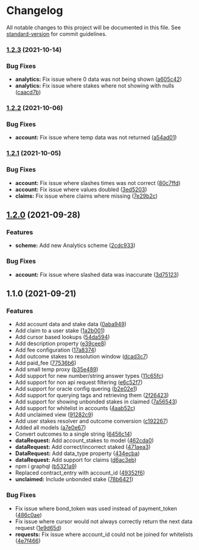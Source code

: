 # Changelog

All notable changes to this project will be documented in this file. See [standard-version](https://github.com/conventional-changelog/standard-version) for commit guidelines.

### [1.2.3](https://github.com/fluxprotocol/oracle-exporer-api/compare/v1.2.2...v1.2.3) (2021-10-14)


### Bug Fixes

* **analytics:** Fix issue where 0 data was not being shown ([a605c42](https://github.com/fluxprotocol/oracle-exporer-api/commit/a605c4266d5f1a20b0c049989ebc41ad05340560))
* **analytics:** Fix issue where stakes where not showing with nulls ([caacd7b](https://github.com/fluxprotocol/oracle-exporer-api/commit/caacd7b1c5f5e8feb3ac058e9ab949df9a6f887c))

### [1.2.2](https://github.com/fluxprotocol/oracle-exporer-api/compare/v1.2.1...v1.2.2) (2021-10-06)


### Bug Fixes

* **account:** Fix issue where temp data was not returned ([a54ad01](https://github.com/fluxprotocol/oracle-exporer-api/commit/a54ad013419b6360a399b2d02f62ac301318bff4))

### [1.2.1](https://github.com/fluxprotocol/oracle-exporer-api/compare/v1.2.0...v1.2.1) (2021-10-05)


### Bug Fixes

* **account:** Fix issue where slashes times was not correct ([80c7ffd](https://github.com/fluxprotocol/oracle-exporer-api/commit/80c7ffd519e9b228f695b69fe07fe347b698cabc))
* **account:** Fix issue where values doubled ([3ed5203](https://github.com/fluxprotocol/oracle-exporer-api/commit/3ed5203ab1721e68c256d5cde1229b0955855642))
* **claims:** Fix issue where claims where missing ([7e29b2c](https://github.com/fluxprotocol/oracle-exporer-api/commit/7e29b2c7486b0affa432702d22d2069deffa8a26))

## [1.2.0](https://github.com/fluxprotocol/oracle-exporer-api/compare/v1.1.0...v1.2.0) (2021-09-28)


### Features

* **scheme:** Add new Analytics scheme ([2cdc933](https://github.com/fluxprotocol/oracle-exporer-api/commit/2cdc933b6e51f5d941f403571f109ed9de38e4f2))


### Bug Fixes

* **account:** Fix issue where slashed data was inaccurate ([3d75123](https://github.com/fluxprotocol/oracle-exporer-api/commit/3d75123b893182e7d2c22d308c191412fcd5156e))

## 1.1.0 (2021-09-21)


### Features

* Add account data and stake data ([0aba949](https://github.com/fluxprotocol/oracle-exporer-api/commit/0aba949292b4f45e9b7cff25329d249863204196))
* Add claim to a user stake ([1a2b001](https://github.com/fluxprotocol/oracle-exporer-api/commit/1a2b0017d21326f1619144750aadfa87baebae03))
* Add cursor based lookups ([54da594](https://github.com/fluxprotocol/oracle-exporer-api/commit/54da5948075f5ba4cc794cd8ae741042a7880448))
* Add description property ([e39cee8](https://github.com/fluxprotocol/oracle-exporer-api/commit/e39cee8c93f389b3fc783e79edc9150f0d90cd75))
* Add fee configuration ([17a8374](https://github.com/fluxprotocol/oracle-exporer-api/commit/17a8374d3b82074122f3fe85c7cf7c0c8385d4f8))
* Add outcome stakes to resolution window ([dcad3c7](https://github.com/fluxprotocol/oracle-exporer-api/commit/dcad3c7f7de9d32d95bebf52b60d6223434572fc))
* Add paid_fee ([77536b6](https://github.com/fluxprotocol/oracle-exporer-api/commit/77536b6a87bfa012ca97ee3fd44bf7ae9ff0ba76))
* Add small temp proxy ([b35e489](https://github.com/fluxprotocol/oracle-exporer-api/commit/b35e4898a12b90f063d7a310fd58ef9d38f8d9ba))
* Add support for new number/string answer types ([11c65fc](https://github.com/fluxprotocol/oracle-exporer-api/commit/11c65fcbdd8efaa91f5e9e12308cc7005280112f))
* Add support for non api request filtering ([e6c52f7](https://github.com/fluxprotocol/oracle-exporer-api/commit/e6c52f7f5e5aa08f2128211c916d4d65f23bd489))
* Add support for oracle config quering ([b2e02e1](https://github.com/fluxprotocol/oracle-exporer-api/commit/b2e02e1e5f59c8de78d54df7b67738895119e09a))
* Add support for querying tags and retrieving them ([2f26423](https://github.com/fluxprotocol/oracle-exporer-api/commit/2f264232d0e18914e916c4dfa45222fcc6445e38))
* Add support for showing unbonded stakes in claimed ([7a56543](https://github.com/fluxprotocol/oracle-exporer-api/commit/7a56543e7ae46eb2ee00434d6ddbd9ca8904f0f4))
* Add support for whitelist in accounts ([4aab52c](https://github.com/fluxprotocol/oracle-exporer-api/commit/4aab52c2ea6aed60d2c846930879dcf31737766c))
* Add unclaimed view ([91282c9](https://github.com/fluxprotocol/oracle-exporer-api/commit/91282c981f187c31d88048ce0b595efa57116173))
* Add user stakes resolver and outcome conversion ([c192267](https://github.com/fluxprotocol/oracle-exporer-api/commit/c192267806eb63f7df4f3c2111ad675ab4e20658))
* Added all models ([a7e0e67](https://github.com/fluxprotocol/oracle-exporer-api/commit/a7e0e673db1050ad6a35a819d3334d2fd4a0e2bc))
* Convert outcomes to a single string ([6456c14](https://github.com/fluxprotocol/oracle-exporer-api/commit/6456c14dcee6c58a75e0d28d700d6c659dbf9b95))
* **dataRequest:** Add account_stakes to model ([462cda0](https://github.com/fluxprotocol/oracle-exporer-api/commit/462cda08770c1f85b4ff8bbe96d854f04c886faf))
* **dataRequest:** Add correct/incorrect staked ([471aea3](https://github.com/fluxprotocol/oracle-exporer-api/commit/471aea344ff9f2b350d11332879776fcd574a1d7))
* **DataRequest:** Add data_type property ([434ecba](https://github.com/fluxprotocol/oracle-exporer-api/commit/434ecba6662772e795c7b56947aa5874461d3348))
* **dataRequest:** Add support for claims ([d6ac3eb](https://github.com/fluxprotocol/oracle-exporer-api/commit/d6ac3eb19919ac3691d80195e05c5f3cc887ad4b))
* npm i graphql ([b5321a9](https://github.com/fluxprotocol/oracle-exporer-api/commit/b5321a92e1d1738eb27b1babb0136c3f1342b61c))
* Replaced contract_entry with account_id ([49352f6](https://github.com/fluxprotocol/oracle-exporer-api/commit/49352f615945df3410a3fb35271f165eeb92461e))
* **unclaimed:** Include unbonded stake ([78b6421](https://github.com/fluxprotocol/oracle-exporer-api/commit/78b64216c143011a6fb4761fd80111bf4961df6f))


### Bug Fixes

* Fix issue where bond_token was used instead of payment_token ([486c0ae](https://github.com/fluxprotocol/oracle-exporer-api/commit/486c0ae9570ba52e3f3f41817056ea5875dd7e03))
* Fix issue where cursor would not always correctly return the next data request ([1e9d65d](https://github.com/fluxprotocol/oracle-exporer-api/commit/1e9d65d905f429101eec2e373c8a3a1b540ee138))
* **requests:** Fix issue where account_id could not be joined for whitelists ([4e7f466](https://github.com/fluxprotocol/oracle-exporer-api/commit/4e7f466858eb5f59b15ed97d429f3e9b78c49978))
